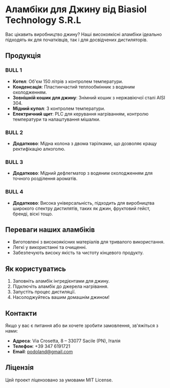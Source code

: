 # Аламбіки для Джину від Biasiol Technology S.R.L

Вас цікавить виробництво джину? Наші високоякісні аламбіки ідеально підходять як для початківців, так і для досвідчених дистиляторів.

## Продукція

### BULL 1
- **Котел**: Об'єм 150 літрів з контролем температури.
- **Конденсація**: Пластинчастий теплообмінник з водяним охолодженням.
- **Зовнішній кошик для джину**: Знімний кошик з нержавіючої сталі AISI 304.
- **Мідний купол**: З контролем температури.
- **Електричний щит**: PLC для керування нагріванням, контролю температури та налаштування мішалки.

### BULL 2
- **Додатково**: Мідна колона з двома тарілками, що дозволяє кращу ректифікацію алкоголю.

### BULL 3
- **Додатково**: Мідний дефлегматор з водяним охолодженням для точного розділення ароматів.

### BULL 4
- **Додатково**: Висока універсальність, підходить для виробництва широкого спектру дистилятів, таких як джин, фруктовий гейст, бренді, віскі тощо.

## Переваги наших аламбіків
- Виготовлені з високоякісних матеріалів для тривалого використання.
- Легкі у використанні та очищенні.
- Забезпечують високу якість та чистоту кінцевого продукту.

## Як користуватись
1. Заповніть аламбік інгредієнтами для джину.
2. Підключіть аламбік до джерела нагрівання.
3. Запустіть процес дистиляції.
4. Насолоджуйтесь вашим домашнім джином!

## Контакти
Якщо у вас є питання або ви хочете зробити замовлення, зв'яжіться з нами:
- **Адреса**: Via Crosetta, 8 – 33077 Sacile (PN), Італія
- **Телефон**: +39 347 6191721
- **Email**: podoland@gmail.com

## Ліцензія
Цей проект ліцензовано за умовами MIT License.


